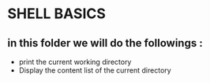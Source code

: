 # SHELL BASICS

## in this folder we will do the followings : <br>

- print the current working directory
- Display the content list of the current directory 
